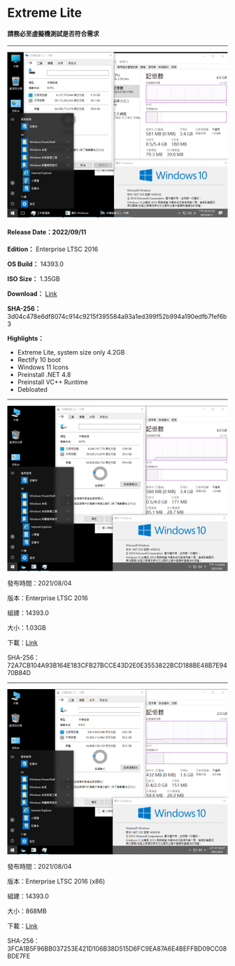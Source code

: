 # Extreme Lite

#### 請務必至虛擬機測試是否符合需求

----

![1](/preview/LTSB_14393.0_220911.png)

#### Release Date：2022/09/11

**Edition：** Enterprise LTSC 2016

**OS Build：** 14393.0

**ISO Size：** 1.35GB

**Download：** [Link](https://github.com/WhatTheBlock/WindowsSimplify/releases/download/iso/LTSB_14393.0_220911.iso)

**SHA-256：** 3d04c478e6df8074c914c9215f395584a93a1ed399f52b994a190edfb7fef6b3

**Highlights：**
- Extreme Lite, system size only 4.2GB
- Rectify 10 boot
- Windows 11 Icons
- Preinstall .NET 4.8
- Preinstall VC++ Runtime
- Debloated

----

![1](/preview/Win10_LTSB_14393.0_210804.png)

發布時間：2021/08/04

版本：Enterprise LTSC 2016

組建：14393.0

大小：1.03GB

下載：[Link](https://github.com/WhatTheBlock/WindowsSimplify/releases/download/v2021.08.04_3/Win10_LTSB_14393.0_210804.iso)

SHA-256：72A7CB104A93B164E183CFB27BCCE43D2E0E3553822BCD188BE48B7E9470B84D

----

![1](/preview/Win10_LTSB_14393.0_x86_210804-2.png)

發布時間：2021/08/04

版本：Enterprise LTSC 2016 (x86)

組建：14393.0

大小：868MB

下載：[Link](https://github.com/WhatTheBlock/WindowsSimplify/releases/download/v2021.08.04_2/Win10_LTSB_14393.0_x86_210804-2.iso)

SHA-256：3FCA1B5F96BB037253E421D106B38D515D6FC9EA87A6E4BEFFBD09CC08BDE7FE
